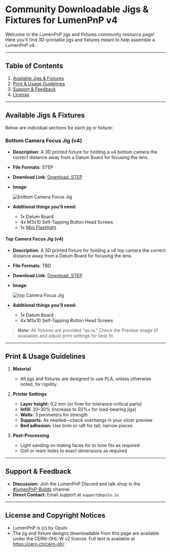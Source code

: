 # Community Downloadable Jigs & Fixtures for LumenPnP v4

Welcome to the LumenPnP jigs and fixtures community resource page! Here you’ll find 3D-printable jigs and fixtures meant to help assemble a LumenPnP v4.

---

## Table of Contents

1. [Available Jigs & Fixtures](#available-jigs--fixtures)
2. [Print & Usage Guidelines](#print--usage-guidelines)
4. [Support & Feedback](#support--feedback)
5. [License](#license)

---

## Available Jigs & Fixtures

Below are individual sections for each jig or fixture:

### Bottom Camera Focus Jig (v4)

* **Description**: A 3D printed fixture for holding a v4 bottom camera the correct distance away from a Datum Board for focusing the lens.
* **File Formats**: STEP
* **Download Link**: [Download .STEP](assets/bottom-camera-focus-v4.step)
* **Image**:

    ![bottom Camera Focus Jig](img/bottom-camera-focus-jig-v4.png)

* **Additional things you'll need:**

  * 1x Datum Board
  * 4x M3x10 Self-Tapping Button Head Screws
  * 1x [Mini Flashlight](https://www.amazon.com/Flashlight-Keychain-Rechargeable-Waterproof-Emergencies/dp/B0BHH7FXJ9/)

#### Top Camera Focus Jig (v4)

* **Description**: A 3D printed fixture for holding a v4 top camera the correct distance away from a Datum Board for focusing the lens.
* **File Formats**: TBD
* **Download Link**: [Download .STEP](assets/top-camera-focus-v4.step)
* **Image**:

    ![top Camera Focus Jig](img/top-camera-focus-jig-v4.png)

* **Additional things you'll need:**

  * 1x Datum Board
  * 4x M3x10 Self-Tapping Button Head Screws

> **Note:** All fixtures are provided “as-is.” Check the Preview image (if available) and adjust print settings for best fit.

---

## Print & Usage Guidelines

1. **Material**

   * All jigs and fixtures are designed to use PLA, unless otherwise noted, for rigidity.

2. **Printer Settings**

   * **Layer height:** 0.2 mm (or finer for tolerance-critical parts)
   * **Infill:** 20–30% (increase to 50%+ for load-bearing jigs)
   * **Walls:** 3 perimeters for strength
   * **Supports:** As needed—check overhangs in your slicer preview
   * **Bed adhesion:** Use brim or raft for tall, narrow pieces

3. **Post-Processing**

   * Light sanding on mating faces for to tune fits as required
   * Drill or ream holes to exact dimensions as required

---

## Support & Feedback

* **Discussion:** Join the LumenPnP Discord and talk shop in the [#lumenPnP-Builds](https://discord.gg/fWxdedF2Vn) channel
* **Direct Contact:** Email support at `support@opulo.io`

---

## License and Copyright Notices

* LumenPnP is (c) by Opulo
* The jig and fixture designs downloadable from this page are available under the CERN-OHL-W v2 license. Full text is available at https://cern.ch/cern-ohl.